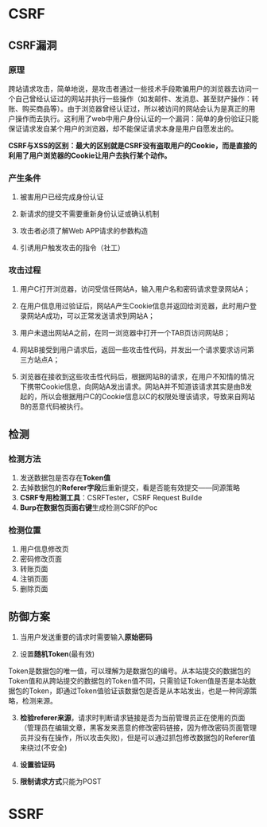 # CSRF

## CSRF漏洞

### 原理

跨站请求攻击，简单地说，是攻击者通过一些技术手段欺骗用户的浏览器去访问一个自己曾经认证过的网站并执行一些操作（如发邮件、发消息、甚至财产操作：转账、购买商品等）。由于浏览器曾经认证过，所以被访问的网站会认为是真正的用户操作而去执行。这利用了web中用户身份认证的一个漏洞：简单的身份验证只能保证请求发自某个用户的浏览器，却不能保证请求本身是用户自愿发出的。

**CSRF与XSS的区别：最大的区别就是CSRF没有盗取用户的Cookie，而是直接的利用了用户浏览器的Cookie让用户去执行某个动作。**

### 产生条件

1. 被害用户已经完成身份认证

2. 新请求的提交不需要重新身份认证或确认机制

3. 攻击者必须了解Web APP请求的参数构造

4. 引诱用户触发攻击的指令（社工）

### 攻击过程

1. 用户C打开浏览器，访问受信任网站A，输入用户名和密码请求登录网站A；

2. 在用户信息用过验证后，网站A产生Cookie信息并返回给浏览器，此时用户登录网站A成功，可以正常发送请求到网站A；

3. 用户未退出网站A之前，在同一浏览器中打开一个TAB页访问网站B；

4. 网站B接受到用户请求后，返回一些攻击性代码，并发出一个请求要求访问第三方站点A；

5. 浏览器在接收到这些攻击性代码后，根据网站B的请求，在用户不知情的情况下携带Cookie信息，向网站A发出请求。网站A并不知道该请求其实是由B发起的，所以会根据用户C的Cookie信息以C的权限处理该请求，导致来自网站B的恶意代码被执行。



## 检测

### 检测方法

1. 发送数据包是否存在**Token值**
2. 去掉数据包的**Referer字段**后重新提交，看是否能有效提交——同源策略
3. **CSRF专用检测工具**：CSRFTester，CSRF Request Builde
4. **Burp在数据包页面右键**生成检测CSRF的Poc

### 检测位置

1. 用户信息修改页
2. 密码修改页面
3. 转账页面
4. 注销页面
5. 删除页面

## 防御方案

1. 当用户发送重要的请求时需要输入**原始密码**

2. 设置**随机Token**(最有效)

Token是数据包的唯一值，可以理解为是数据包的编号。从本站提交的数据包的Token值和从跨站提交的数据包的Token值不同，只需验证Token值是否是本站数据包的Token，即通过Token值验证该数据包是否是从本站发出，也是一种同源策略，检测来源。

3. **检验referer来源**，请求时判断请求链接是否为当前管理员正在使用的页面（管理员在编辑文章，黑客发来恶意的修改密码链接，因为修改密码页面管理员并没有在操作，所以攻击失败)，但是可以通过抓包修改数据包的Referer值来绕过(不安全)

4. **设置验证码**

5. **限制请求方式**只能为POST

# SSRF
